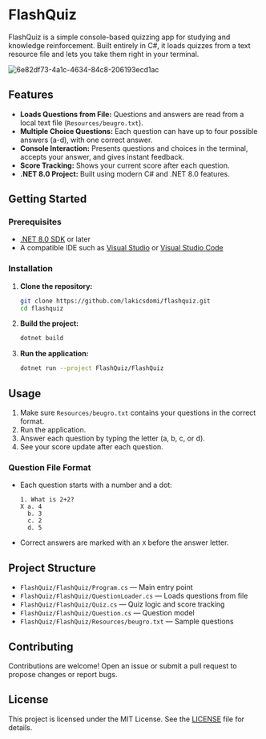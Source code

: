 # FlashQuiz

FlashQuiz is a simple console-based quizzing app for studying and knowledge reinforcement. Built entirely in C#, it loads quizzes from a text resource file and lets you take them right in your terminal.

![6e82df73-4a1c-4634-84c8-206193ecd1ac](https://github.com/user-attachments/assets/5a2c04d5-0eba-4733-8e7b-0fdeaffeeb66)


## Features

- **Loads Questions from File:** Questions and answers are read from a local text file (`Resources/beugro.txt`).
- **Multiple Choice Questions:** Each question can have up to four possible answers (a-d), with one correct answer.
- **Console Interaction:** Presents questions and choices in the terminal, accepts your answer, and gives instant feedback.
- **Score Tracking:** Shows your current score after each question.
- **.NET 8.0 Project:** Built using modern C# and .NET 8.0 features.

## Getting Started

### Prerequisites

- [.NET 8.0 SDK](https://dotnet.microsoft.com/download) or later
- A compatible IDE such as [Visual Studio](https://visualstudio.microsoft.com/) or [Visual Studio Code](https://code.visualstudio.com/)

### Installation

1. **Clone the repository:**
    ```bash
    git clone https://github.com/lakicsdomi/flashquiz.git
    cd flashquiz
    ```

2. **Build the project:**
    ```bash
    dotnet build
    ```

3. **Run the application:**
    ```bash
    dotnet run --project FlashQuiz/FlashQuiz
    ```

## Usage

1. Make sure `Resources/beugro.txt` contains your questions in the correct format.
2. Run the application.
3. Answer each question by typing the letter (a, b, c, or d).
4. See your score update after each question.

### Question File Format

- Each question starts with a number and a dot:
    ```
    1. What is 2+2?
    X a. 4
      b. 3
      c. 2
      d. 5
    ```
- Correct answers are marked with an `X` before the answer letter.

## Project Structure

- `FlashQuiz/FlashQuiz/Program.cs` — Main entry point
- `FlashQuiz/FlashQuiz/QuestionLoader.cs` — Loads questions from file
- `FlashQuiz/FlashQuiz/Quiz.cs` — Quiz logic and score tracking
- `FlashQuiz/FlashQuiz/Question.cs` — Question model
- `FlashQuiz/FlashQuiz/Resources/beugro.txt` — Sample questions

## Contributing

Contributions are welcome! Open an issue or submit a pull request to propose changes or report bugs.

## License

This project is licensed under the MIT License. See the [LICENSE](LICENSE) file for details.
